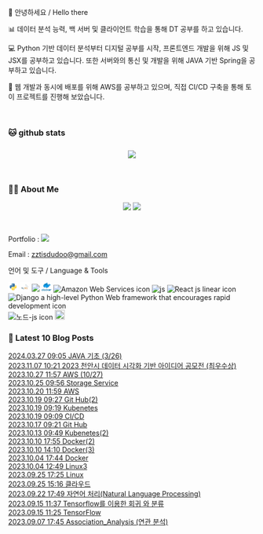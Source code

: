 
👋 안녕하세요 / Hello there
 

📊 데이터 분석 능력, 백 서버 및 클라이언트 학습을 통해 DT 공부를 하고 있습니다.

💻 Python 기반 데이터 분석부터 디지털 공부를 시작, 프론트엔드 개발을 위해 JS 및 JSX를 공부하고 있습니다. 또한 서버와의 통신 및 개발을 위해 JAVA 기반 Spring을 공부하고 있습니다. 

💬 웹 개발과 동시에 배포를 위해 AWS를 공부하고 있으며, 직접 CI/CD 구축을 통해 토이 프로젝트를 진행해 보았습니다.

<br> 

###  🐱 github stats  

<div id="main" align="center">
    <img src="https://github-readme-stats.vercel.app/api?username=svng-zu&amp;count_private=true&amp;show_icons=true&amp;theme=radical"
        style="height: auto; margin-left: 20px; margin-right: 20px; padding: 10px;"/>
<!--         <img src="https://github-readme-stats.vercel.app/api/top-langs/?username=svng-zu>layout=compact"   
        style="height: auto; margin-left: 20px; margin-right: 20px; padding: 10px;"/>  -->
</div>

<br>

###  💁‍♀️ About Me  
<p align="center">
    <a href="https://dxdata.tistory.com/"><img src="https://img.shields.io/badge/Blog-FF5722?style=flat-square&amp;logo=Blogger&amp;logoColor=white"/></a>
    <a href="mailto:zztisdudoo@gmail.com"><img src="https://img.shields.io/badge/Gmail-d14836?style=flat-square&amp;logo=Gmail&amp;logoColor=white&amp;link=zztisdudoo@gmail.com"/></a>
</p>

<br>

Portfolio : <a href="https://svng-zu.notion.site/43fcbb217a5a4206a0343908ea9412d8?pvs=4" rel="nofollow"><img src="https://camo.githubusercontent.com/f7d675ad8d1548b5cee0dc600041989403a8865c207e6f2c28c81260a25581a7/68747470733a2f2f696d672e736869656c64732e696f2f62616467652f506f7274666f6c696f2d6666666666663f7374796c653d666c61742d73717561726526266c6f676f3d4e6f74696f6e26266c6f676f436f6c6f723d626c61636b26" data-canonical-src="https://img.shields.io/badge/Portfolio-ffffff?style=flat-square&amp;&amp;logo=Notion&amp;&amp;logoColor=black&amp;" style="max-width: 100%;"></a> 

Email : zztisdudoo@gmail.com

언어 및 도구 / Language & Tools

<img height="20" src="https://raw.githubusercontent.com/github/explore/80688e429a7d4ef2fca1e82350fe8e3517d3494d/topics/python/python.png" style="max-width: 100%;"> <img height="20" src="https://raw.githubusercontent.com/github/explore/80688e429a7d4ef2fca1e82350fe8e3517d3494d/topics/mysql/mysql.png" style="max-width: 100%;"> <img height="20" src="https://avatars.githubusercontent.com/u/61449322?v=4" style="max-width: 100%;"> <img height="20" src="https://raw.githubusercontent.com/github/explore/80688e429a7d4ef2fca1e82350fe8e3517d3494d/topics/docker/docker.png" style="max-width: 100%;"> <img src="https://img.icons8.com/?size=256&amp;id=33039&amp;format=png" width="20" height="20" alt="Amazon Web Services icon" class="app-preview__image-origin" style=""> <img src="https://cdn-icons-png.flaticon.com/512/5968/5968292.png" width="20" height="20" alt="js" title="js"> <img src="https://as1.ftcdn.net/v2/jpg/05/83/61/64/1000_F_583616402_eeFIruMMzI8pFF4pkAmDjywdMWu9TQsT.jpg" alt="React js linear icon" itemprop="thumbnail" width="20" height="20"> <img src="https://img.icons8.com/?size=256&amp;id=37o3DqV429ra&amp;format=png" width="20" height="20" alt="Django a high-level Python Web framework that encourages rapid development icon"> <img src="https://img.icons8.com/?size=256&amp;id=hsPbhkOH4FMe&amp;format=png" width="20" height="20" alt="노드-js icon" style=""> <img src="https://t1.daumcdn.net/cfile/tistory/99C5C133599E399F09" width="20" height= "20" srcset="https://img1.daumcdn.net/thumb/R1280x0/?scode=mtistory2&amp;fname=https%3A%2F%2Ft1.daumcdn.net%2Fcfile%2Ftistory%2F99C5C133599E399F09">


### 📕 Latest 10 Blog Posts   

<a href ="https://dxdata.tistory.com/92"> 2024.03.27 09:05 JAVA 기초 (3/26) </a> <br><a href ="https://dxdata.tistory.com/87"> 2023.11.07 10:21 2023 천안시 데이터 시각화 기반 아이디어 공모전 (최우수상) </a> <br><a href ="https://dxdata.tistory.com/83"> 2023.10.27 11:57 AWS (10/27) </a> <br><a href ="https://dxdata.tistory.com/82"> 2023.10.25 09:56 Storage Service </a> <br><a href ="https://dxdata.tistory.com/81"> 2023.10.20 11:59 AWS </a> <br><a href ="https://dxdata.tistory.com/80"> 2023.10.19 09:27 Git Hub(2) </a> <br><a href ="https://dxdata.tistory.com/79"> 2023.10.19 09:19 Kubenetes </a> <br><a href ="https://dxdata.tistory.com/78"> 2023.10.19 09:09 CI/CD </a> <br><a href ="https://dxdata.tistory.com/77"> 2023.10.17 09:21 Git Hub </a> <br><a href ="https://dxdata.tistory.com/74"> 2023.10.13 09:49 Kubenetes(2) </a> <br><a href ="https://dxdata.tistory.com/73"> 2023.10.10 17:55 Docker(2) </a> <br><a href ="https://dxdata.tistory.com/72"> 2023.10.10 14:10 Docker(3) </a> <br><a href ="https://dxdata.tistory.com/70"> 2023.10.04 17:44 Docker </a> <br><a href ="https://dxdata.tistory.com/69"> 2023.10.04 12:49 Linux3 </a> <br><a href ="https://dxdata.tistory.com/68"> 2023.09.25 17:25 Linux </a> <br><a href ="https://dxdata.tistory.com/67"> 2023.09.25 15:16 클라우드 </a> <br><a href ="https://dxdata.tistory.com/66"> 2023.09.22 17:49 자연어 처리(Natural Language Processing) </a> <br><a href ="https://dxdata.tistory.com/63"> 2023.09.15 11:37 Tensorflow를 이용한 회귀 와 분류 </a> <br><a href ="https://dxdata.tistory.com/62"> 2023.09.15 11:25 TensorFlow </a> <br><a href ="https://dxdata.tistory.com/59"> 2023.09.07 17:45 Association_Analysis (연관 분석) </a> <br>